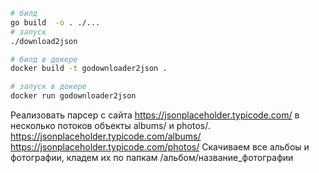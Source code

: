 
```bash
# билд 
go build  -o . ./...
# запуск 
./download2json

# билд в докере
docker build -t godownloader2json .

# запуск в докере
docker run godownloader2json
```


Реализовать парсер с сайта https://jsonplaceholder.typicode.com/ в несколько потоков объекты albums/ и photos/.
https://jsonplaceholder.typicode.com/albums/
https://jsonplaceholder.typicode.com/photos/
Скачиваем все альбоы и фотографии, кладем их по папкам /альбом/название_фотографии
